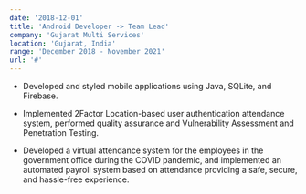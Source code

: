 ```yaml
---
date: '2018-12-01'
title: 'Android Developer -> Team Lead'
company: 'Gujarat Multi Services'
location: 'Gujarat, India'
range: 'December 2018 - November 2021'
url: '#'
---
```


- Developed and styled mobile applications using Java, SQLite, and Firebase.  

- Implemented 2Factor Location-based user authentication attendance system, performed quality assurance and Vulnerability Assessment and Penetration Testing.

- Developed a virtual attendance system for the employees in the government office during the COVID pandemic, and implemented an automated payroll system based on attendance providing a safe, secure, and hassle-free experience.